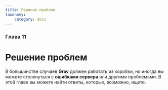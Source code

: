 ```yaml
---
title: Решение проблем
taxonomy:
    category: docs
---
```


### Глава 11

# Решение проблем

В большинстве случаев **Grav** должен работать из коробки, но иногда вы можете столкнуться с **ошибками сервера** или другими проблемами. В этой главе вы можете найти ответы, которые, возможно, ищете.
